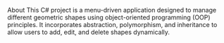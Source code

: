 About
This C# project is a menu-driven application designed to manage different geometric shapes using object-oriented programming (OOP) principles. It incorporates abstraction, polymorphism, and inheritance to allow users to add, edit, and delete shapes dynamically.
